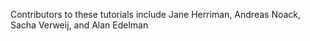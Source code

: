 Contributors to these tutorials include Jane Herriman, Andreas Noack, Sacha Verweij, and Alan Edelman
